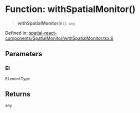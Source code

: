 # Function: withSpatialMonitor()

> **withSpatialMonitor**(`El`): `any`

Defined in: [spatial-react-components/SpatialMonitor/withSpatialMonitor.tsx:6](https://github.com/webspatial/webspatial-sdk/blob/main/react/src/spatial-react-components/SpatialMonitor/withSpatialMonitor.tsx#L6)

## Parameters

### El

`ElementType`

## Returns

`any`
